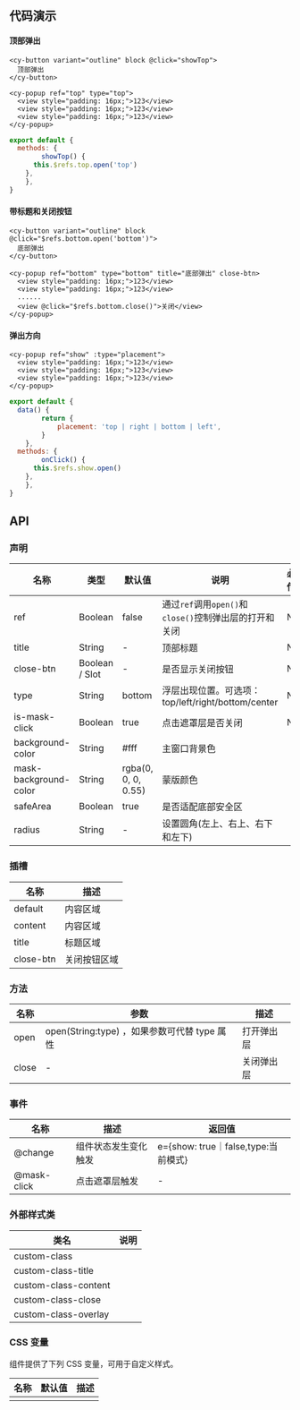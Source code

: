 ## 代码演示

#### 顶部弹出

```vue
<cy-button variant="outline" block @click="showTop">
  顶部弹出
</cy-button>

<cy-popup ref="top" type="top">
  <view style="padding: 16px;">123</view>
  <view style="padding: 16px;">123</view>
  <view style="padding: 16px;">123</view>
</cy-popup>
```

```js
export default {
  methods: {
		showTop() {
      this.$refs.top.open('top')
    },
	},
}
```

#### 带标题和关闭按钮

```vue
<cy-button variant="outline" block @click="$refs.bottom.open('bottom')">
  底部弹出
</cy-button>

<cy-popup ref="bottom" type="bottom" title="底部弹出" close-btn>
  <view style="padding: 16px;">123</view>
  <view style="padding: 16px;">123</view>
  ......
  <view @click="$refs.bottom.close()">关闭</view>
</cy-popup>
```

#### 弹出方向

```vue
<cy-popup ref="show" :type="placement">
  <view style="padding: 16px;">123</view>
  <view style="padding: 16px;">123</view>
  <view style="padding: 16px;">123</view>
</cy-popup>
```

```js
export default {
  data() {
		return {
			placement: 'top | right | bottom | left',
		}
	},
  methods: {
		onClick() {
      this.$refs.show.open()
    },
	},
}
```



## API

### 声明

| 名称                  | 类型           | 默认值              | 说明                                                   | 必传 |
| --------------------- | -------------- | ------------------- | ------------------------------------------------------ | ---- |
| ref                   | Boolean        | false               | 通过`ref`调用`open()`和`close()`控制弹出层的打开和关闭 | N    |
| title                 | String         | -                   | 顶部标题                                               | N    |
| close-btn             | Boolean / Slot | -                   | 是否显示关闭按钮                                       | N    |
| type                  | String         | bottom              | 浮层出现位置。可选项：top/left/right/bottom/center     | N    |
| is-mask-click         | Boolean        | true                | 点击遮罩层是否关闭                                     | N    |
| background-color      | String         | #fff                | 主窗口背景色                                           |      |
| mask-background-color | String         | rgba(0, 0, 0, 0.55) | 蒙版颜色                                               |      |
| safeArea              | Boolean        | true                | 是否适配底部安全区                                     |      |
| radius                | String         | -                   | 设置圆角(左上、右上、右下和左下)                       |      |

### 插槽

| 名称      | 描述         |
| --------- | ------------ |
| default   | 内容区域     |
| content   | 内容区域     |
| title     | 标题区域     |
| close-btn | 关闭按钮区域 |

### 方法

| 名称  | 参数                                         | 描述       |
| ----- | -------------------------------------------- | ---------- |
| open  | open(String:type) ，如果参数可代替 type 属性 | 打开弹出层 |
| close | -                                            | 关闭弹出层 |

### 事件

| 名称        | 描述                 | **返回值**                          |
| ----------- | -------------------- | ----------------------------------- |
| @change     | 组件状态发生变化触发 | e={show: true｜false,type:当前模式} |
| @mask-click | 点击遮罩层触发       | -                                   |

### 外部样式类

| 类名                 | 说明 |
| -------------------- | ---- |
| custom-class         |      |
| custom-class-title   |      |
| custom-class-content |      |
| custom-class-close   |      |
| custom-class-overlay |      |

### CSS 变量

组件提供了下列 CSS 变量，可用于自定义样式。

| 名称 | 默认值 | 描述 |
| ---- | ------ | ---- |
|      |        |      |